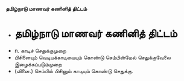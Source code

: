 **தமிழ்நாடு மாணவர் கணினித் திட்டம்**
- # தமிழ்நாடு மாணவர் கணினித் திட்டம்
- n. காடிச் செதுக்குமுறை
- பிசினையும் வெடியக்காடியையும் கொண்டு செம்பின்மேல் செதுக்குவேலை இழைக்கப்படும்முறை
- (வினை.) செம்பில் பிசினும் காடியும் கொண்டு செதுக்கு.

